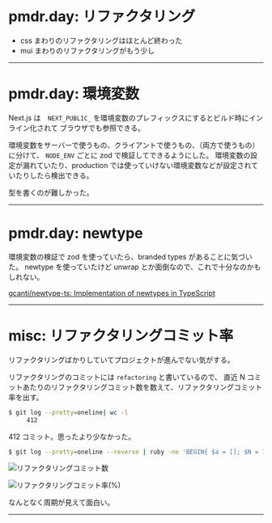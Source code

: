 # pmdr.day: リファクタリング

- css まわりのリファクタリングはほとんど終わった
- mui まわりのリファクタリングがもう少し

---

# pmdr.day: 環境変数

Next.js は　`NEXT_PUBLIC_` を環境変数のプレフィックスにするとビルド時にインライン化されて
ブラウザでも参照できる。

環境変数をサーバーで使うもの、クライアントで使うもの、（両方で使うもの）に分けて、
`NODE_ENV` ごとに zod で検証してできるようにした。
環境変数の設定が漏れていたり、production では使っていけない環境変数などが設定されていたりしたら検出できる。

型を書くのが難しかった。

---

# pmdr.day: newtype

環境変数の検証で zod を使っていたら、branded types があることに気づいた。
newtype を使っていたけど unwrap とか面倒なので、これで十分なのかもしれない。

[gcanti/newtype\-ts: Implementation of newtypes in TypeScript](https://github.com/gcanti/newtype-ts)

---

# misc: リファクタリングコミット率

リファクタリングばかりしていてプロジェクトが進んでない気がする。

リファクタリングのコミットには `refactoring` と書いているので、
直近 N コミットあたりのリファクタリングコミット数を数えて、リファクタリングコミット率を出す。

```sh
$ git log --pretty=oneline| wc -l
     412
```

412 コミット。思ったより少なかった。

```sh
$ git log --pretty=oneline --reverse | ruby -ne 'BEGIN{ $a = []; $N = 10 }; $a.shift if $a.size == $N; $a.push($_); n = $a.size == $N ? $a.count{|log| log =~ /refactoring/ } : 0; puts "#{n}, #{n.to_f / $N.to_f * 100}"'
```

![リファクタリングコミット数](https://user-images.githubusercontent.com/34795067/184541318-ad6fb2fa-186e-439c-a0df-37566795ff64.png)

![リファクタリングコミット率(%)](https://user-images.githubusercontent.com/34795067/184541741-6b3b450d-6df3-4d02-bb76-20150e20a281.png)

なんとなく周期が見えて面白い。

---
